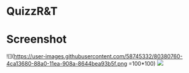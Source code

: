 # QuizzR&T






# Screenshot

![](https://user-images.githubusercontent.com/58745332/80380760-4ca13680-88a0-11ea-908a-8644bea93b5f.png =100*100)
![](https://user-images.githubusercontent.com/58745332/80381013-9558ef80-88a0-11ea-8955-092912b68ccd.png)
